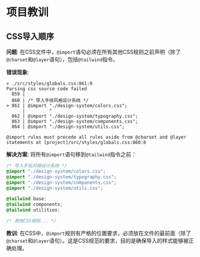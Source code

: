 # 项目教训

## CSS导入顺序

**问题**: 在CSS文件中，`@import`语句必须在所有其他CSS规则之前声明（除了`@charset`和`@layer`语句），包括`@tailwind`指令。

**错误现象**:

```
⨯ ./src/styles/globals.css:861:9
Parsing css source code failed
  859 |
  860 | /* 导入手绘风格设计系统 */
> 861 | @import "./design-system/colors.css";
      |         ^
  862 | @import "./design-system/typography.css";
  863 | @import "./design-system/components.css";
  864 | @import "./design-system/utils.css";

@import rules must precede all rules aside from @charset and @layer statements at [project]/src/styles/globals.css:860:8
```

**解决方案**: 将所有`@import`语句移到`@tailwind`指令之前：

```css
/* 导入手绘风格设计系统 */
@import "./design-system/colors.css";
@import "./design-system/typography.css";
@import "./design-system/components.css";
@import "./design-system/utils.css";

@tailwind base;
@tailwind components;
@tailwind utilities;

/* 其他CSS规则... */
```

**教训**: 在CSS中，`@import`规则有严格的位置要求，必须放在文件的最前面（除了`@charset`和`@layer`语句）。这是CSS规范的要求，目的是确保导入的样式能够被正确处理。
